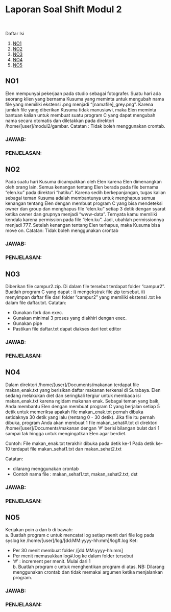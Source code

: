 # Laporan Soal Shift Modul 2
<br />

Daftar Isi
1. [NO1](#NO1)
2. [NO2](#NO2)
3. [NO3](#NO3)
4. [NO4](#NO4)
5. [NO5](#NO5)

## NO1
Elen mempunyai pekerjaan pada studio sebagai fotografer. Suatu hari ada seorang klien yang bernama Kusuma yang meminta untuk mengubah nama file yang memiliki ekstensi .png menjadi “[namafile]_grey.png”. Karena jumlah file yang diberikan Kusuma tidak manusiawi, maka Elen meminta bantuan kalian untuk membuat suatu program C yang dapat mengubah nama secara otomatis dan diletakkan pada direktori /home/[user]/modul2/gambar.
Catatan : Tidak boleh menggunakan crontab.

### JAWAB:

### PENJELASAN:


## NO2
Pada suatu hari Kusuma dicampakkan oleh Elen karena Elen dimenangkan oleh orang lain. Semua kenangan tentang Elen berada pada file bernama “elen.ku” pada direktori “hatiku”. Karena sedih berkepanjangan, tugas kalian sebagai teman Kusuma adalah membantunya untuk menghapus semua kenangan tentang Elen dengan membuat program C yang bisa mendeteksi owner dan group dan menghapus file “elen.ku” setiap 3 detik dengan syarat ketika owner dan grupnya menjadi “www-data”. Ternyata kamu memiliki kendala karena permission pada file “elen.ku”. Jadi, ubahlah permissionnya menjadi 777. Setelah kenangan tentang Elen terhapus, maka Kusuma bisa move on.
Catatan: Tidak boleh menggunakan crontab

### JAWAB:

### PENJELASAN:


## NO3
Diberikan file campur2.zip. Di dalam file tersebut terdapat folder “campur2”. 
Buatlah program C yang dapat :
i)  mengekstrak file zip tersebut.
ii) menyimpan daftar file dari folder “campur2” yang memiliki ekstensi .txt ke dalam file daftar.txt. 
Catatan:  
- Gunakan fork dan exec.
- Gunakan minimal 3 proses yang diakhiri dengan exec.
- Gunakan pipe
- Pastikan file daftar.txt dapat diakses dari text editor

### JAWAB:

### PENJELASAN:


## NO4
Dalam direktori /home/[user]/Documents/makanan terdapat file makan_enak.txt yang berisikan daftar makanan terkenal di Surabaya. Elen sedang melakukan diet dan seringkali tergiur untuk membaca isi makan_enak.txt karena ngidam makanan enak. Sebagai teman yang baik, Anda membantu Elen dengan membuat program C yang berjalan setiap 5 detik untuk memeriksa apakah file makan_enak.txt pernah dibuka setidaknya 30 detik yang lalu (rentang 0 - 30 detik).
Jika file itu pernah dibuka, program Anda akan membuat 1 file makan_sehat#.txt di direktori /home/[user]/Documents/makanan dengan '#' berisi bilangan bulat dari 1 sampai tak hingga untuk mengingatkan Elen agar berdiet.

Contoh:
File makan_enak.txt terakhir dibuka pada detik ke-1
Pada detik ke-10 terdapat file makan_sehat1.txt dan makan_sehat2.txt

Catatan:
- dilarang menggunakan crontab
- Contoh nama file : makan_sehat1.txt, makan_sehat2.txt, dst

### JAWAB:

### PENJELASAN:


## NO5
Kerjakan poin a dan b di bawah:<br />
a. Buatlah program c untuk mencatat log setiap menit dari file log pada syslog ke /home/[user]/log/[dd:MM:yyyy-hh:mm]/log#.log
Ket:
- Per 30 menit membuat folder /[dd:MM:yyyy-hh:mm]
- Per menit memasukkan log#.log ke dalam folder tersebut
- ‘#’ : increment per menit. Mulai dari 1 <br />
b. Buatlah program c untuk menghentikan program di atas.
NB: Dilarang menggunakan crontab dan tidak memakai argumen ketika menjalankan program.

### JAWAB:

### PENJELASAN:
